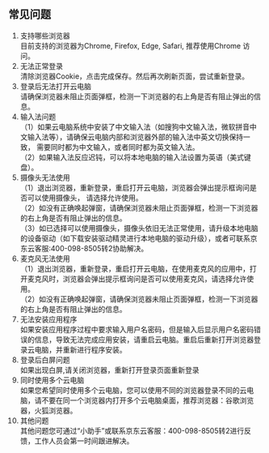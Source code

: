 ## 常见问题
1.	支持哪些浏览器<br>
目前支持的浏览器为Chrome, Firefox, Edge, Safari, 推荐使用Chrome 访问。<br>
2.	无法正常登录<br>
清除浏览器Cookie，点击完成保存。然后再次刷新页面，尝试重新登录。<br>
3. 登录后无法打开云电脑<br>
请确保浏览器未阻止页面弹框，检测一下浏览器的右上角是否有阻止弹出的信息。<br>
4. 输入法问题<br>
（1）如果云电脑系统中安装了中文输入法（如搜狗中文输入法，微软拼音中文输入法等），请确保云电脑内部和浏览器外部的输入法中英文切换保持一致， 需要同时都为中文输入，或者同时都为英文输入法。<br>
（2）如果输入法反应迟钝，可以将本地电脑的输入法设置为英语（美式键盘）。<br>
5. 摄像头无法使用<br>
（1）退出浏览器，重新登录，重启打开云电脑，浏览器会弹出提示框询问是否可以使用摄像头， 请选择允许使用。<br>
（2）如没有正确唤起弹窗，请确保浏览器未阻止页面弹框，检测一下浏览器的右上角是否有阻止弹出的信息。<br>
（3）如已选择可以使用摄像头，摄像头依旧无法正常使用，请升级本地电脑的设备驱动（如下载安装驱动精灵进行本地电脑的驱动升级），或者可联系京东云客服:400-098-8505转2协助解决。<br>
6. 麦克风无法使用<br>
（1）退出浏览器，重新登录，重启打开云电脑，在使用麦克风的应用中，打开麦克风时，浏览器会弹出提示框询问是否可以使用麦克风，请选择允许使用。<br>
（2）如没有正确唤起弹窗，请确保浏览器未阻止页面弹框，检测一下浏览器的右上角是否有阻止弹出的信息。<br>
7. 无法安装应用程序<br>
如果安装应用程序过程中要求输入用户名密码，但是输入后显示用户名密码错误的信息，导致无法完成应用安装，请重启云电脑。重启后重新打开浏览器登录云电脑，并重新进行程序安装。<br>
8. 登录后白屏问题<br>
如果出现白屏,请关闭浏览器，重新打开登录页面重新登录<br>
9. 同时使用多个云电脑<br>
如果您希望同时使用多个云电脑，您可以使用不同的浏览器登录不同的云电脑，请不要在同一个浏览器内打开多个云电脑桌面，推荐浏览器：谷歌浏览器，火狐浏览器。<br>
10. 其他问题<br>
其他问题您可通过“小助手”或联系京东云客服：400-098-8505转2进行反馈，工作人员会第一时间跟进解决。<br>


